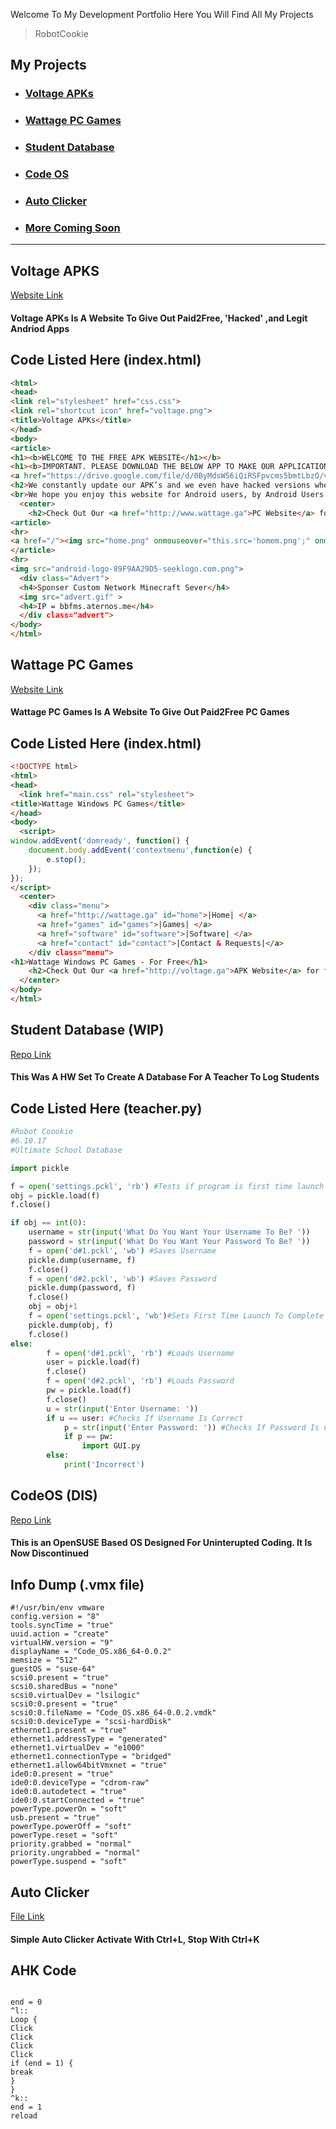 Welcome To My Development Portfolio Here You Will Find All My Projects
>RobotCookie

<a name="my-projects">My Projects</a>
---
- ### [Voltage APKs](#voltage)
- ### [Wattage PC Games](#wattage)
- ### [Student Database](#sdatabase)
- ### [Code OS](#codeos)
- ### [Auto Clicker](#autoclicker)
- ### [More Coming Soon](#my-projects)
___

<a name="voltage">Voltage APKS</a>
---
[Website Link](http://www.voltage.ga)


#### Voltage APKs Is A Website To Give Out Paid2Free, 'Hacked' ,and Legit Andriod Apps

## Code Listed Here (index.html)
~~~html
<html>
<head>
<link rel="stylesheet" href="css.css">
<link rel="shortcut icon" href="voltage.png">
<title>Voltage APKs</title>
</head>
<body>
<article>
<h1><b>WELCOME TO THE FREE APK WEBSITE</h1></b>
<h1><b>IMPORTANT. PLEASE DOWNLOAD THE BELOW APP TO MAKE OUR APPLICATIONS WORK. ITS LIGHT AND DOESN'T TAKE UP MUCH STORAGE SPACE.</h1></b>
<a href="https://drive.google.com/file/d/0ByMdsW56iQiRSFpvcms5bmtLbzQ/view"><i>HERE</i></a>
<h2>We constantly update our APK’s and we even have hacked versions where you can get everything for free on the HACKED section of our website</h2>
<br>We hope you enjoy this website for Android users, by Android Users!</br>
  <center>
    <h2>Check Out Our <a href="http://www.wattage.ga">PC Website</a> for free Windows games and software!</h2>
<article>
<hr>
<a href="/"><img src="home.png" onmouseover="this.src='homem.png';" onmouseout="this.src='home.png';" /></a> <a href="normal"><img src="legit.png" onmouseover="this.src='legitm.png';" onmouseout="this.src='legit.png';" /></a> <a href="hacked"><img src="hacked.png" onmouseover="this.src='hackedm.png';" onmouseout="this.src='hacked.png';" /></a> <a href="paid2free"><img src="paid.png" onmouseover="this.src='paidm.png';" onmouseout="this.src='paid.png';" /></a>
</article>
<hr>
<img src="android-logo-89F9AA29D5-seeklogo.com.png">
  <div class="Advert">
  <h4>Sponser Custom Network Minecraft Sever</h4>
  <img src="advert.gif" >
  <h4>IP = bbfms.aternos.me</h4>
  </div class="advert">
</body>
</html>
~~~


<a name="wattage">Wattage PC Games</a>
---
[Website Link](http://www.wattage.ga)


#### Wattage PC Games Is A Website To Give Out Paid2Free PC Games

## Code Listed Here (index.html)
~~~html
<!DOCTYPE html>
<html>
<head>
  <link href="main.css" rel="stylesheet">
<title>Wattage Windows PC Games</title>
</head>
<body>
  <script>
window.addEvent('domready', function() {
    document.body.addEvent('contextmenu',function(e) {
        e.stop();
    });
});
</script>
  <center>
    <div class="menu">
      <a href="http://wattage.ga" id="home">|Home| </a>
      <a href="games" id="games">|Games| </a>
      <a href="software" id="software">|Software| </a>
      <a href="contact" id="contact">|Contact & Requests|</a>
    </div class="menu">
<h1>Wattage Windows PC Games - For Free</h1>
    <h2>Check Out Our <a href="http://voltage.ga">APK Website</a> for free android games</h2>
  </center>
</body>
</html>
~~~

<a name="sdatabase">Student Database (WIP)</a>
---
[Repo Link](https://github.com/RobotCookie/StudentDatabase.git)


#### This Was A HW Set To Create A Database For A Teacher To Log Students

## Code Listed Here (teacher.py)
~~~python
#Robot Coookie
#6.10.17
#Ultimate School Database

import pickle

f = open('settings.pckl', 'rb') #Tests if program is first time launch
obj = pickle.load(f)
f.close()

if obj == int(0):
    username = str(input('What Do You Want Your Username To Be? '))
    password = str(input('What Do You Want Your Password To Be? '))
    f = open('d#1.pckl', 'wb') #Saves Username
    pickle.dump(username, f)
    f.close()
    f = open('d#2.pckl', 'wb') #Saves Password
    pickle.dump(password, f)
    f.close()
    obj = obj+1
    f = open('settings.pckl', 'wb')#Sets First Time Launch To Complete
    pickle.dump(obj, f)
    f.close()
else:
        f = open('d#1.pckl', 'rb') #Loads Username
        user = pickle.load(f)
        f.close()
        f = open('d#2.pckl', 'rb') #Loads Password
        pw = pickle.load(f)
        f.close()
        u = str(input('Enter Username: '))
        if u == user: #Checks If Username Is Correct
            p = str(input('Enter Password: ')) #Checks If Password Is Correct
            if p == pw:
                import GUI.py
        else:
            print('Incorrect')
~~~

<a name="codeos">CodeOS (DIS)</a>
---
[Repo Link]()


#### This is an OpenSUSE Based OS Designed For Uninterupted Coding. **It Is Now Discontinued**

## Info Dump (.vmx file)
~~~
#!/usr/bin/env vmware
config.version = "8"
tools.syncTime = "true"
uuid.action = "create"
virtualHW.version = "9"
displayName = "Code_OS.x86_64-0.0.2"
memsize = "512"
guestOS = "suse-64"
scsi0.present = "true"
scsi0.sharedBus = "none"
scsi0.virtualDev = "lsilogic"
scsi0:0.present = "true"
scsi0:0.fileName = "Code_OS.x86_64-0.0.2.vmdk"
scsi0:0.deviceType = "scsi-hardDisk"
ethernet1.present = "true"
ethernet1.addressType = "generated"
ethernet1.virtualDev = "e1000"
ethernet1.connectionType = "bridged"
ethernet1.allow64bitVmxnet = "true"
ide0:0.present = "true"
ide0:0.deviceType = "cdrom-raw"
ide0:0.autodetect = "true"
ide0:0.startConnected = "true"
powerType.powerOn = "soft"
usb.present = "true"
powerType.powerOff = "soft"
powerType.reset = "soft"
priority.grabbed = "normal"
priority.ungrabbed = "normal"
powerType.suspend = "soft"
~~~

<a name="autoclicker">Auto Clicker</a>
---
[File Link](https://github.com/RobotCookie/Portfolio/blob/master/AutoClicker.exe)

#### Simple Auto Clicker Activate With Ctrl+L, Stop With Ctrl+K

## AHK Code
~~~ahk

end = 0
^l::
Loop {
Click
Click
Click
Click
if (end = 1) {
break
}
}
^k::
end = 1
reload
~~~
